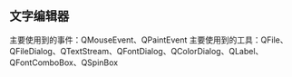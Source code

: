 ## 文字编辑器
主要使用到的事件：QMouseEvent、QPaintEvent
主要使用到的工具：QFile、QFileDialog、QTextStream、QFontDialog、QColorDialog、QLabel、QFontComboBox、QSpinBox